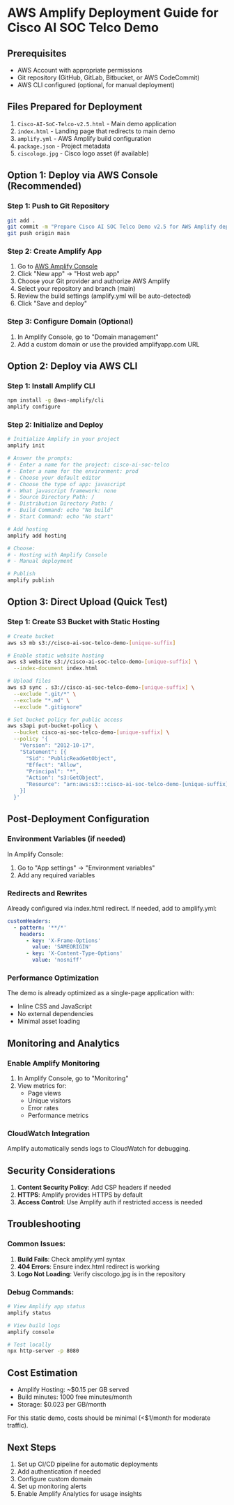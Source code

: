 # AWS Amplify Deployment Guide for Cisco AI SOC Telco Demo

## Prerequisites
- AWS Account with appropriate permissions
- Git repository (GitHub, GitLab, Bitbucket, or AWS CodeCommit)
- AWS CLI configured (optional, for manual deployment)

## Files Prepared for Deployment
1. `Cisco-AI-SoC-Telco-v2.5.html` - Main demo application
2. `index.html` - Landing page that redirects to main demo
3. `amplify.yml` - AWS Amplify build configuration
4. `package.json` - Project metadata
5. `ciscologo.jpg` - Cisco logo asset (if available)

## Option 1: Deploy via AWS Console (Recommended)

### Step 1: Push to Git Repository
```bash
git add .
git commit -m "Prepare Cisco AI SOC Telco Demo v2.5 for AWS Amplify deployment"
git push origin main
```

### Step 2: Create Amplify App
1. Go to [AWS Amplify Console](https://console.aws.amazon.com/amplify/)
2. Click "New app" → "Host web app"
3. Choose your Git provider and authorize AWS Amplify
4. Select your repository and branch (main)
5. Review the build settings (amplify.yml will be auto-detected)
6. Click "Save and deploy"

### Step 3: Configure Domain (Optional)
1. In Amplify Console, go to "Domain management"
2. Add a custom domain or use the provided amplifyapp.com URL

## Option 2: Deploy via AWS CLI

### Step 1: Install Amplify CLI
```bash
npm install -g @aws-amplify/cli
amplify configure
```

### Step 2: Initialize and Deploy
```bash
# Initialize Amplify in your project
amplify init

# Answer the prompts:
# - Enter a name for the project: cisco-ai-soc-telco
# - Enter a name for the environment: prod
# - Choose your default editor
# - Choose the type of app: javascript
# - What javascript framework: none
# - Source Directory Path: /
# - Distribution Directory Path: /
# - Build Command: echo "No build"
# - Start Command: echo "No start"

# Add hosting
amplify add hosting

# Choose:
# - Hosting with Amplify Console
# - Manual deployment

# Publish
amplify publish
```

## Option 3: Direct Upload (Quick Test)

### Step 1: Create S3 Bucket with Static Hosting
```bash
# Create bucket
aws s3 mb s3://cisco-ai-soc-telco-demo-[unique-suffix]

# Enable static website hosting
aws s3 website s3://cisco-ai-soc-telco-demo-[unique-suffix] \
  --index-document index.html

# Upload files
aws s3 sync . s3://cisco-ai-soc-telco-demo-[unique-suffix] \
  --exclude ".git/*" \
  --exclude "*.md" \
  --exclude ".gitignore"

# Set bucket policy for public access
aws s3api put-bucket-policy \
  --bucket cisco-ai-soc-telco-demo-[unique-suffix] \
  --policy '{
    "Version": "2012-10-17",
    "Statement": [{
      "Sid": "PublicReadGetObject",
      "Effect": "Allow",
      "Principal": "*",
      "Action": "s3:GetObject",
      "Resource": "arn:aws:s3:::cisco-ai-soc-telco-demo-[unique-suffix]/*"
    }]
  }'
```

## Post-Deployment Configuration

### Environment Variables (if needed)
In Amplify Console:
1. Go to "App settings" → "Environment variables"
2. Add any required variables

### Redirects and Rewrites
Already configured via index.html redirect. If needed, add to amplify.yml:
```yaml
customHeaders:
  - pattern: '**/*'
    headers:
      - key: 'X-Frame-Options'
        value: 'SAMEORIGIN'
      - key: 'X-Content-Type-Options'
        value: 'nosniff'
```

### Performance Optimization
The demo is already optimized as a single-page application with:
- Inline CSS and JavaScript
- No external dependencies
- Minimal asset loading

## Monitoring and Analytics

### Enable Amplify Monitoring
1. In Amplify Console, go to "Monitoring"
2. View metrics for:
   - Page views
   - Unique visitors
   - Error rates
   - Performance metrics

### CloudWatch Integration
Amplify automatically sends logs to CloudWatch for debugging.

## Security Considerations

1. **Content Security Policy**: Add CSP headers if needed
2. **HTTPS**: Amplify provides HTTPS by default
3. **Access Control**: Use Amplify auth if restricted access is needed

## Troubleshooting

### Common Issues:
1. **Build Fails**: Check amplify.yml syntax
2. **404 Errors**: Ensure index.html redirect is working
3. **Logo Not Loading**: Verify ciscologo.jpg is in the repository

### Debug Commands:
```bash
# View Amplify app status
amplify status

# View build logs
amplify console

# Test locally
npx http-server -p 8080
```

## Cost Estimation
- Amplify Hosting: ~$0.15 per GB served
- Build minutes: 1000 free minutes/month
- Storage: $0.023 per GB/month

For this static demo, costs should be minimal (<$1/month for moderate traffic).

## Next Steps
1. Set up CI/CD pipeline for automatic deployments
2. Add authentication if needed
3. Configure custom domain
4. Set up monitoring alerts
5. Enable Amplify Analytics for usage insights